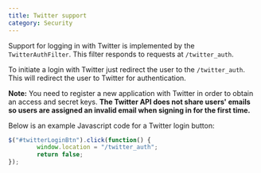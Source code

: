 ```yaml
---
title: Twitter support
category: Security
---
```


Support for logging in with Twitter is implemented by the `TwitterAuthFilter`. This filter responds to requests at
`/twitter_auth`.

To initiate a login with Twitter just redirect the user to the `/twitter_auth`. This will redirect the user to Twitter
for authentication.

**Note:** You need to register a new application with Twitter in order to obtain an access and secret keys.
**The Twitter API does not share users' emails so users are assigned an invalid email
when signing in for the first time.**

Below is an example Javascript code for a Twitter login button:

```js
$("#twitterLoginBtn").click(function() {
		window.location = "/twitter_auth";
		return false;
});
```